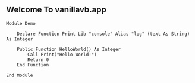 ## Welcome To vanillavb.app

```vbnet
Module Demo

    Declare Function Print Lib "console" Alias "log" (text As String) As Integer

    Public Function HelloWorld() As Integer 
        Call Print("Hello World!")
        Return 0
    End Function

End Module
```
